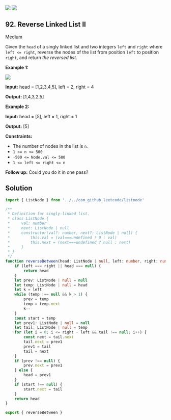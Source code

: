 [![](https://img.shields.io/github/stars/LeetCode-Top-Interview-150/LeetCode-Top-Interview-150?label=Stars&style=flat-square)](https://github.com/LeetCode-Top-Interview-150/LeetCode-Top-Interview-150)
[![](https://img.shields.io/github/forks/LeetCode-Top-Interview-150/LeetCode-Top-Interview-150?label=Fork%20me%20on%20GitHub%20&style=flat-square)](https://github.com/LeetCode-Top-Interview-150/LeetCode-Top-Interview-150/fork)

## 92\. Reverse Linked List II

Medium

Given the `head` of a singly linked list and two integers `left` and `right` where `left <= right`, reverse the nodes of the list from position `left` to position `right`, and return _the reversed list_.

**Example 1:**

![](https://assets.leetcode.com/uploads/2021/02/19/rev2ex2.jpg)

**Input:** head = [1,2,3,4,5], left = 2, right = 4

**Output:** [1,4,3,2,5] 

**Example 2:**

**Input:** head = [5], left = 1, right = 1

**Output:** [5] 

**Constraints:**

*   The number of nodes in the list is `n`.
*   `1 <= n <= 500`
*   `-500 <= Node.val <= 500`
*   `1 <= left <= right <= n`

**Follow up:** Could you do it in one pass?

## Solution

```typescript
import { ListNode } from '../../com_github_leetcode/listnode'

/**
 * Definition for singly-linked list.
 * class ListNode {
 *     val: number
 *     next: ListNode | null
 *     constructor(val?: number, next?: ListNode | null) {
 *         this.val = (val===undefined ? 0 : val)
 *         this.next = (next===undefined ? null : next)
 *     }
 * }
 */
function reverseBetween(head: ListNode | null, left: number, right: number): ListNode | null {
    if (left === right || head === null) {
        return head
    }
    let prev: ListNode | null = null
    let temp: ListNode | null = head
    let k = left
    while (temp !== null && k > 1) {
        prev = temp
        temp = temp.next
        k--
    }
    const start = temp
    let prev1: ListNode | null = null
    let tail: ListNode | null = temp
    for (let i = 0; i <= right - left && tail !== null; i++) {
        const next = tail.next
        tail.next = prev1
        prev1 = tail
        tail = next
    }
    if (prev !== null) {
        prev.next = prev1
    } else {
        head = prev1
    }
    if (start !== null) {
        start.next = tail
    }
    return head
}

export { reverseBetween }
```